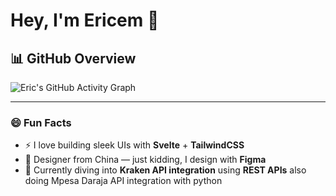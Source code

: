 # Hey, I'm Ericem 👋



## 📊 GitHub Overview

![Eric's GitHub Activity Graph](https://github-readme-activity-graph.vercel.app/graph?username=ericemdev&theme=light)


---

### 😄 Fun Facts

- ⚡ I love building sleek UIs with **Svelte** + **TailwindCSS**
- 🎨 Designer from China — just kidding, I design with **Figma**
- 🐙 Currently diving into **Kraken API integration** using **REST APIs** also doing Mpesa Daraja API integration with python
